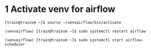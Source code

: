  # 1 Activate venv for airflow
 
```
[train@trainvm ~]$ source ~/venvairflow/bin/activate
```
 
```
(venvairflow) [train@trainvm ~]$ sudo systemctl restart airflow
```
  
  
```
(venvairflow) [train@trainvm ~]$ sudo systemctl start airflow-scheduler
```

 

 
 
 
 
 
 
 
 
 
 
 
 
 
 
 
 
 
 
 
 
 
 
 
 
 
 
 
 
 
